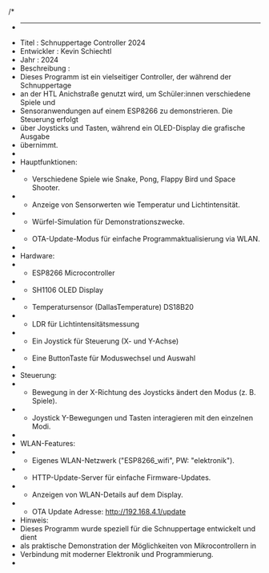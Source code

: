 /*
 * -----------------------------------------------------------------------------
 * Titel        : Schnuppertage Controller 2024
 * Entwickler   : Kevin Schiechtl
 * Jahr         : 2024
 * Beschreibung : 
 * Dieses Programm ist ein vielseitiger Controller, der während der Schnuppertage 
 * an der HTL Anichstraße genutzt wird, um Schüler:innen verschiedene Spiele und 
 * Sensoranwendungen auf einem ESP8266 zu demonstrieren. Die Steuerung erfolgt 
 * über Joysticks und Tasten, während ein OLED-Display die grafische Ausgabe 
 * übernimmt.
 * 
 * Hauptfunktionen:
 *  - Verschiedene Spiele wie Snake, Pong, Flappy Bird und Space Shooter.
 *  - Anzeige von Sensorwerten wie Temperatur und Lichtintensität.
 *  - Würfel-Simulation für Demonstrationszwecke.
 *  - OTA-Update-Modus für einfache Programmaktualisierung via WLAN.
 *
 * Hardware:
 *  - ESP8266 Microcontroller
 *  - SH1106 OLED Display
 *  - Temperatursensor (DallasTemperature) DS18B20
 *  - LDR für Lichtintensitätsmessung
 *  - Ein Joystick für Steuerung (X- und Y-Achse)
 *  - Eine ButtonTaste für Moduswechsel und Auswahl
 *
 * Steuerung:
 *  - Bewegung in der X-Richtung des Joysticks ändert den Modus (z. B. Spiele).
 *  - Joystick Y-Bewegungen und Tasten interagieren mit den einzelnen Modi.
 *
 * WLAN-Features:
 *  - Eigenes WLAN-Netzwerk ("ESP8266_wifi", PW: "elektronik").
 *  - HTTP-Update-Server für einfache Firmware-Updates.
 *  - Anzeigen von WLAN-Details auf dem Display.
 *  - OTA Update Adresse: http://192.168.4.1/update
 * Hinweis:
 * Dieses Programm wurde speziell für die Schnuppertage entwickelt und dient 
 * als praktische Demonstration der Möglichkeiten von Mikrocontrollern in 
 * Verbindung mit moderner Elektronik und Programmierung.
 *
